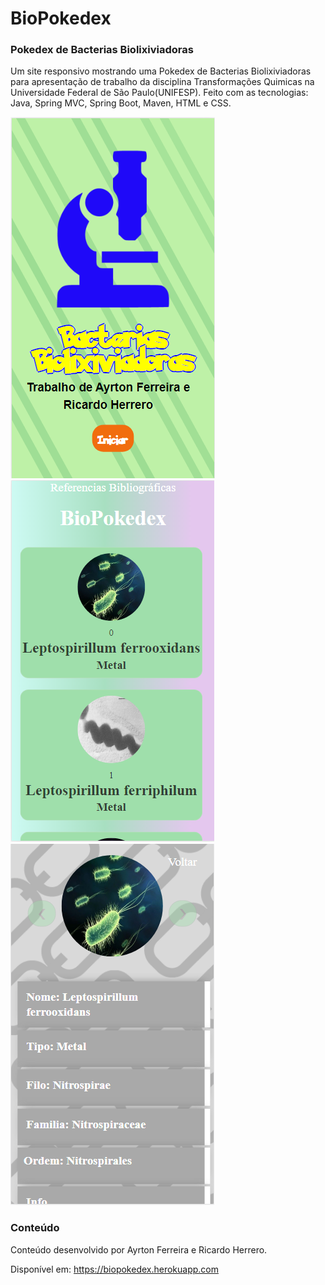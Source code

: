# BioPokedex
### Pokedex de Bacterias Biolixiviadoras

Um site responsivo mostrando uma Pokedex de Bacterias Biolixiviadoras para apresentação de trabalho da disciplina Transformações Quimicas na Universidade Federal de São Paulo(UNIFESP).
Feito com as tecnologias: Java, Spring MVC, Spring Boot, Maven, HTML e CSS.

<img src="/src/main/resources/static/images/site/referencia.png"> <img src="/src/main/resources/static/images/site/lista.PNG"><img src="/src/main/resources/static/images/site/bacteria2.PNG">

### Conteúdo
Conteúdo desenvolvido por Ayrton Ferreira e Ricardo Herrero.

Disponível em: https://biopokedex.herokuapp.com
